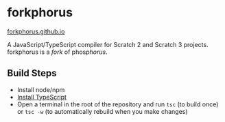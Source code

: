 # forkphorus

[forkphorus.github.io](https://forkphorus.github.io)

A JavaScript/TypeScript compiler for Scratch 2 and Scratch 3 projects. forkphorus is a *fork* of phos*phorus*.

## Build Steps

 * Install node/npm
 * [Install TypeScript](https://www.typescriptlang.org/index.html#download-links)
 * Open a terminal in the root of the repository and run `tsc` (to build once) or `tsc -w` (to automatically rebuild when you make changes)
